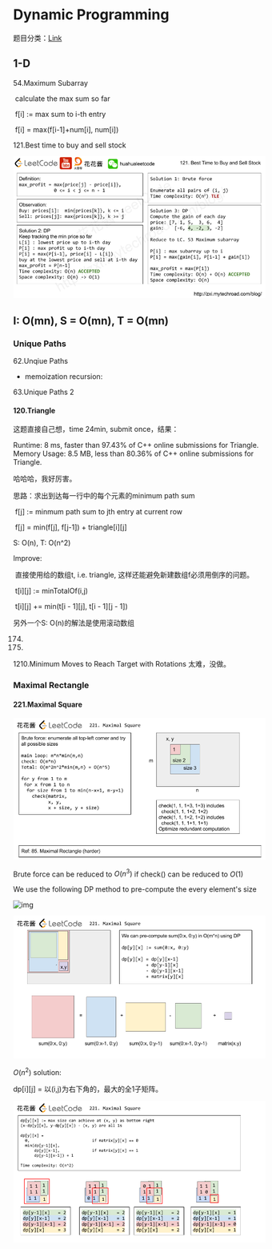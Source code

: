 # Dynamic Programming

题目分类：[Link](https://docs.google.com/spreadsheets/d/1yRCOJ8KysRVkq0O9IlDriT01tC6lzPapmFO4PCmDJQA/edit#gid=1674276502)

## 1-D

54.Maximum Subarray

​	calculate the max sum so far

​	f[i] := max sum to i-th entry

​	f[i] = max(f[i-1]+num[i], num[i])



121.Best time to buy and sell stock

![img](.\figures\121stock.png)

## I: O(mn), S = O(mn), T = O(mn)

### Unique Paths

62.Unqiue Paths

- memoization recursion:

  

63.Unique Paths 2

#### 120.Triangle

这题直接自己想，time 24min, submit once，结果：

Runtime: 8 ms, faster than 97.43% of C++ online submissions for Triangle.
Memory Usage: 8.5 MB, less than 80.36% of C++ online submissions for Triangle.

哈哈哈，我好厉害。

思路：求出到达每一行中的每个元素的minimum path sum

​	f[j] := minmum path sum to jth entry at current row

​	f[j] = min(f[j], f[j-1]) + triangle\[i][j]

S: O(n), T: O(n^2)

Improve:

​	直接使用给的数组t, i.e. triangle, 这样还能避免新建数组f必须用倒序的问题。

​	t\[i][j] := minTotalOf(i,j)

​	t\[i][j] += min(t\[i - 1][j], t\[i - 1][j - 1])

另外一个S: O(n)的解法是使用滚动数组

174.

931.



1210.Minimum Moves to Reach Target with Rotations 太难，没做。



### Maximal Rectangle

#### 221.Maximal Square

![img](.\figures\221MaximalSquare1.png)

Brute force can be reduced to $O(n^3)$ if check() can be reduced to $O(1)$

We use the following DP method to pre-compute the every element's size

![img](A:\Programming\LeetCode\doc\figures\221MaximalSquare2.png)

![img](.\figures\221MaximalSquare3.png)

$O(n^2)$ solution:

dp\[i][j] = 以(i,j)为右下角的，最大的全1子矩阵。

![img](.\figures\221MaximalSquare4.png)
